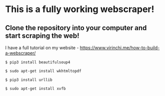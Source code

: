 # This is a fully working webscraper!
## Clone the repository into your computer and start scraping the web!

I have a full tutorial on my website - https://www.virinchi.me/how-to-build-a-webscraper/

```
$ pip3 install beautifulsoup4

$ sudo apt-get install wkhtmltopdf

$ pip3 install urllib

$ sudo apt-get install xvfb
```

